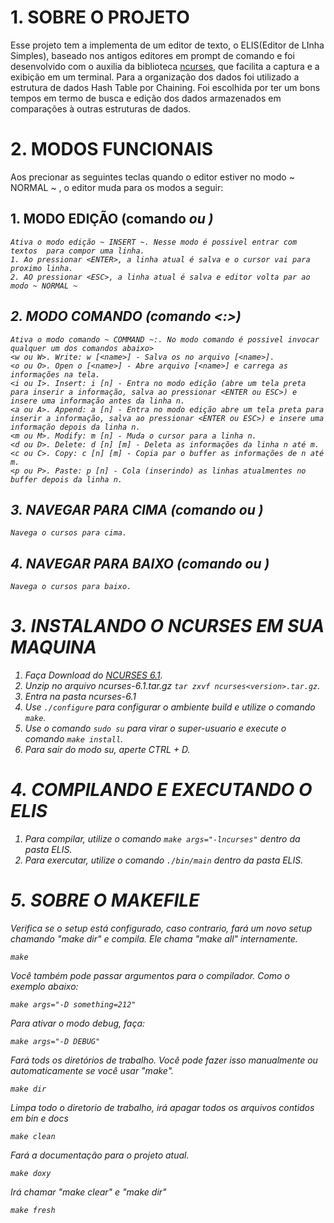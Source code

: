 # 1. SOBRE O PROJETO

Esse projeto tem a implementa de um editor de texto, o ELIS(Editor de LInha Simples), baseado nos antigos editores em prompt de comando e foi desenvolvido com o auxilia da biblioteca [ncurses](ftp://ftp.gnu.org/gnu/ncurses), que facilita a captura e a exibição em um terminal.
Para a organização dos dados foi utilizado a estrutura de dados Hash Table por Chaining. Foi escolhida por ter um bons tempos em termo de busca e edição dos dados armazenados em comparações à outras estruturas de dados.

# 2. MODOS FUNCIONAIS

Aos precionar as seguintes teclas quando o editor estiver no modo ~ NORMAL ~ , o editor muda para os modos a seguir:

## 1. MODO EDIÇÃO (comando <i> ou <I>)
	Ativa o modo edição ~ INSERT ~. Nesse modo é possivel entrar com textos  para compor uma linha.
	1. Ao pressionar <ENTER>, a linha atual é salva e o cursor vai para proximo linha.
	2. AO pressionar <ESC>, a linha atual é salva e editor volta par ao modo ~ NORMAL ~
## 2. MODO COMANDO (comando <:>)
	Ativa o modo comando ~ COMMAND ~:. No modo comando é possivel invocar qualquer um dos comandos abaixo>
	<w ou W>. Write: w [<name>] - Salva os no arquivo [<name>].
	<o ou O>. Open o [<name>] - Abre arquivo [<name>] e carrega as informações na tela.
	<i ou I>. Insert: i [n] - Entra no modo edição (abre um tela preta para inserir a informação, salva ao pressionar <ENTER ou ESC>) e insere uma informação antes da linha n.
	<a ou A>. Append: a [n] - Entra no modo edição abre um tela preta para inserir a informação, salva ao pressionar <ENTER ou ESC>) e insere uma informação depois da linha n.
	<m ou M>. Modify: m [n] - Muda o cursor para a linha n.
	<d ou D>. Delete: d [n] [m] - Deleta as informações da linha n até m.
	<c ou C>. Copy: c [n] [m] - Copia par o buffer as informações de n até m.
	<p ou P>. Paste: p [n] - Cola (inserindo) as linhas atualmentes no buffer depois da linha n.
## 3. NAVEGAR PARA CIMA (comando <k> ou <K>)
	Navega o cursos para cima.
## 4. NAVEGAR PARA BAIXO (comando <j> ou <J>)
	Navega o cursos para baixo.

# 3. INSTALANDO O NCURSES EM SUA MAQUINA

1. Faça Download do [NCURSES 6.1](ftp://ftp.gnu.org/gnu/ncurses/ncurses-6.0.tar.gz).
2. Unzip no arquivo ncurses-6.1.tar.gz ```tar zxvf ncurses<version>.tar.gz```.
3. Entra na pasta ncurses-6.1
4. Use  ```./configure``` para configurar o ambiente build e utilize o comando  ```make```.
5. Use o comando ```sudo su``` para virar o super-usuario e execute o comando ```make install```.
6. Para sair do modo su, aperte CTRL + D.

# 4. COMPILANDO E EXECUTANDO O ELIS

1. Para compilar, utilize o comando ```make args="-lncurses"``` dentro da pasta ELIS.
2. Para exercutar, utilize o comando ```./bin/main``` dentro da pasta ELIS.

# 5. SOBRE O MAKEFILE

Verifica se o setup está configurado, caso contrario, fará um novo setup chamando "make dir" e compila. Ele chama "make all" internamente.

```
make
```

Você também pode passar argumentos para o compilador. Como o exemplo abaixo:
```
make args="-D something=212"
```
Para ativar o modo debug, faça:

```
make args="-D DEBUG"
```

Fará tods os diretórios de trabalho. Você pode fazer isso manualmente ou automaticamente se você usar "make".
```
make dir
```

Limpa todo o diretorio de trabalho, irá apagar todos os arquivos contidos em bin e docs
```
make clean
```

Fará a documentação para o projeto atual.
```
make doxy
```

Irá chamar "make clear" e "make dir"
```
make fresh
```
